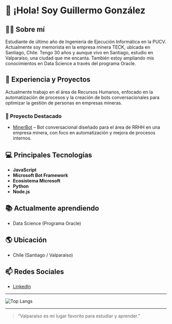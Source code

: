 # 👋 ¡Hola! Soy Guillermo González

## 👨‍🎓 Sobre mí
Estudiante de último año de Ingeniería de Ejecución Informática en la PUCV. Actualmente soy memorista en la empresa minera TECK, ubicada en Santiago, Chile. Tengo 30 años y aunque vivo en Santiago, estudio en Valparaíso, una ciudad que me encanta. También estoy ampliando mis conocimientos en Data Science a través del programa Oracle.

## 💼 Experiencia y Proyectos
Actualmente trabajo en el área de Recursos Humanos, enfocado en la automatización de procesos y la creación de bots conversacionales para optimizar la gestión de personas en empresas mineras.

### 🚀 Proyecto Destacado
- [MinerBot](https://github.com/GuilleGs/minerbot) – Bot conversacional diseñado para el área de RRHH en una empresa minera, con foco en automatización y mejora de procesos internos.

## 💻 Principales Tecnologías
- **JavaScript**
- **Microsoft Bot Framework**
- **Ecosistema Microsoft**
- **Python**
- **Node.js**

## 📚 Actualmente aprendiendo
- Data Science (Programa Oracle)

## 🌎 Ubicación
- Chile (Santiago / Valparaíso)

## 📫 Redes Sociales
- [LinkedIn](https://www.linkedin.com/in/guillermo-gonzalez-s/)

---

![Top Langs](https://github-readme-stats.vercel.app/api/top-langs/?username=GuilleGs&layout=compact&theme=radical)

---

> “Valparaíso es mi lugar favorito para estudiar y aprender.”
